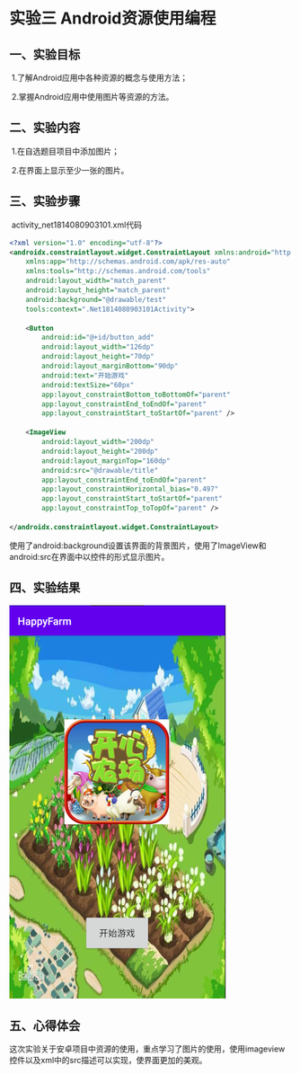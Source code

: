 # 实验三 Android资源使用编程



## 一、实验目标

​	1.了解Android应用中各种资源的概念与使用方法；

​	2.掌握Android应用中使用图片等资源的方法。

## 二、实验内容

​	1.在自选题目项目中添加图片；

​	2.在界面上显示至少一张的图片。

## 三、实验步骤

​	activity_net1814080903101.xml代码

```xml
<?xml version="1.0" encoding="utf-8"?>
<androidx.constraintlayout.widget.ConstraintLayout xmlns:android="http://schemas.android.com/apk/res/android"
    xmlns:app="http://schemas.android.com/apk/res-auto"
    xmlns:tools="http://schemas.android.com/tools"
    android:layout_width="match_parent"
    android:layout_height="match_parent"
    android:background="@drawable/test"
    tools:context=".Net1814080903101Activity">

    <Button
        android:id="@+id/button_add"
        android:layout_width="126dp"
        android:layout_height="70dp"
        android:layout_marginBottom="90dp"
        android:text="开始游戏"
        android:textSize="60px"
        app:layout_constraintBottom_toBottomOf="parent"
        app:layout_constraintEnd_toEndOf="parent"
        app:layout_constraintStart_toStartOf="parent" />

    <ImageView
        android:layout_width="200dp"
        android:layout_height="200dp"
        android:layout_marginTop="160dp"
        android:src="@drawable/title"
        app:layout_constraintEnd_toEndOf="parent"
        app:layout_constraintHorizontal_bias="0.497"
        app:layout_constraintStart_toStartOf="parent"
        app:layout_constraintTop_toTopOf="parent" />

</androidx.constraintlayout.widget.ConstraintLayout>
```

​		使用了android:background设置该界面的背景图片，使用了ImageView和android:src在界面中以控件的形式显示图片。

## 四、实验结果

![插入图片效果](图片\插入图片效果.png)

## 五、心得体会

​		这次实验关于安卓项目中资源的使用，重点学习了图片的使用，使用imageview控件以及xml中的src描述可以实现，使界面更加的美观。

